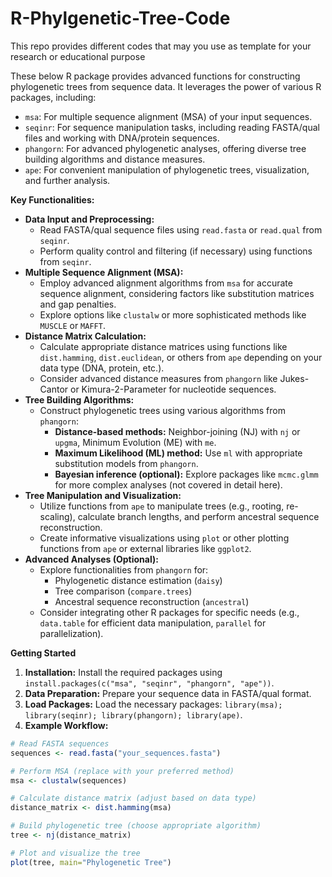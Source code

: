 # R-Phylgenetic-Tree-Code
This repo provides different codes that may you use as template for your research or educational purpose

These below R package provides advanced functions for constructing phylogenetic trees from sequence data. It leverages the power of various R packages, including:

* `msa`: For multiple sequence alignment (MSA) of your input sequences.
* `seqinr`: For sequence manipulation tasks, including reading FASTA/qual files and working with DNA/protein sequences.
* `phangorn`: For advanced phylogenetic analyses, offering diverse tree building algorithms and distance measures.
* `ape`: For convenient manipulation of phylogenetic trees, visualization, and further analysis.

**Key Functionalities:**

* **Data Input and Preprocessing:**
    - Read FASTA/qual sequence files using `read.fasta` or `read.qual` from `seqinr`.
    - Perform quality control and filtering (if necessary) using functions from `seqinr`.
* **Multiple Sequence Alignment (MSA):**
    - Employ advanced alignment algorithms from `msa` for accurate sequence alignment, considering factors like substitution matrices and gap penalties.
    - Explore options like `clustalw` or more sophisticated methods like `MUSCLE` or `MAFFT`.
* **Distance Matrix Calculation:**
    - Calculate appropriate distance matrices using functions like `dist.hamming`, `dist.euclidean`, or others from `ape` depending on your data type (DNA, protein, etc.).
    - Consider advanced distance measures from `phangorn` like Jukes-Cantor or Kimura-2-Parameter for nucleotide sequences.
* **Tree Building Algorithms:**
    - Construct phylogenetic trees using various algorithms from `phangorn`:
        - **Distance-based methods:** Neighbor-joining (NJ) with `nj` or `upgma`, Minimum Evolution (ME) with `me`.
        - **Maximum Likelihood (ML) method:** Use `ml` with appropriate substitution models from `phangorn`.
        - **Bayesian inference (optional):** Explore packages like `mcmc.glmm` for more complex analyses (not covered in detail here).
* **Tree Manipulation and Visualization:**
    - Utilize functions from `ape` to manipulate trees (e.g., rooting, re-scaling), calculate branch lengths, and perform ancestral sequence reconstruction.
    - Create informative visualizations using `plot` or other plotting functions from `ape` or external libraries like `ggplot2`.
* **Advanced Analyses (Optional):**
    - Explore functionalities from `phangorn` for:
        - Phylogenetic distance estimation (`daisy`)
        - Tree comparison (`compare.trees`)
        - Ancestral sequence reconstruction (`ancestral`)
    - Consider integrating other R packages for specific needs (e.g., `data.table` for efficient data manipulation, `parallel` for parallelization).

**Getting Started**

1. **Installation:** Install the required packages using `install.packages(c("msa", "seqinr", "phangorn", "ape"))`.
2. **Data Preparation:** Prepare your sequence data in FASTA/qual format.
3. **Load Packages:** Load the necessary packages: `library(msa); library(seqinr); library(phangorn); library(ape)`.
4. **Example Workflow:**

```R
# Read FASTA sequences
sequences <- read.fasta("your_sequences.fasta")

# Perform MSA (replace with your preferred method)
msa <- clustalw(sequences)

# Calculate distance matrix (adjust based on data type)
distance_matrix <- dist.hamming(msa)

# Build phylogenetic tree (choose appropriate algorithm)
tree <- nj(distance_matrix)

# Plot and visualize the tree
plot(tree, main="Phylogenetic Tree")


